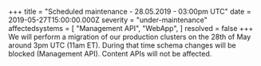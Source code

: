 +++
title = "Scheduled maintenance - 28.05.2019 - 03:00pm UTC"
date = 2019-05-27T15:00:00.000Z
severity = "under-maintenance"
affectedsystems = [
  "Management API",
  "WebApp",
]
resolved = false
+++
We will perform a migration of our production clusters on the 28th of May around 3pm UTC (11am ET). During that time schema changes will be blocked (Management API). Content APIs will not be affected. 